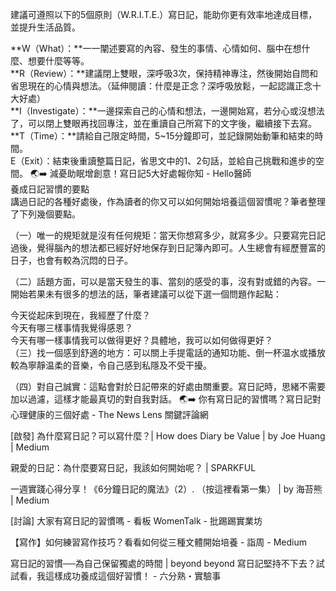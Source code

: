 建議可遵照以下的5個原則（W.R.I.T.E.）寫日記，能助你更有效率地達成目標，並提升生活品質。
 
**W（What）：**一一闡述要寫的內容、發生的事情、心情如何、腦中在想什麼、想要什麼等等。  
**R（Review）：**建議閉上雙眼，深呼吸3次，保持精神專注，然後開始自問和省思現在的心情與想法。（延伸閱讀：什麼是正念？深呼吸放鬆，一起認識正念十大好處）  
**I（Investigate）：**一邊探索自己的心情和想法，一邊開始寫，若分心或沒想法了，可以閉上雙眼再找回專注，並在重讀自己所寫下的文字後，繼續接下去寫。  
**T（Time）：**請給自己限定時間，5~15分鐘即可，並記錄開始動筆和結束的時間。  
E（Exit）：結束後重讀整篇日記，省思文中的1、2句話，並給自己挑戰和進步的空間。 🌏➡️ 減憂助眠增創意！寫日記5大好處報你知 - Hello醫師  
養成日記習慣的要點  
講過日記的各種好處後，作為讀者的你又可以如何開始培養這個習慣呢？筆者整理了下列幾個要點。
 
（一）唯一的規矩就是沒有任何規矩：當天你想寫多少，就寫多少。只要寫完日記過後，覺得腦內的想法都已經好好地保存到日記簿內即可。人生總會有經歷豐富的日子，也會有較為沉悶的日子。
 
（二）話題方面，可以是當天發生的事、當刻的感受的事，沒有對或錯的內容。一開始若果未有很多的想法的話，筆者建議可以從下選一個問題作起點：
 
今天從起床到現在，我經歷了什麼？  
今天有哪三樣事情我覺得感恩？  
今天有哪一樣事情我可以做得更好？具體地，我可以如何做得更好？  
（三）找一個感到舒適的地方：可以關上手提電話的通知功能、倒一杯温水或播放較為寧靜温柔的音樂，令自己感到私隱及不受干擾。
 
（四）對自己誠實：這點會對於日記帶來的好處由關重要。寫日記時，思緒不需要加以過濾，這樣才能最真切的對自我對話。 🌏➡️ 你有寫日記的習慣嗎？寫日記對心理健康的三個好處 - The News Lens 關鍵評論網
 
[啟發] 為什麼寫日記？可以寫什麼？| How does Diary be Value | by Joe Huang | Medium
 
親愛的日記：為什麼要寫日記，我該如何開始呢？ | SPARKFUL
 
一週實踐心得分享！《6分鐘日記的魔法》（2）. （按這裡看第一集） | by 海苔熊 | Medium
 
[討論] 大家有寫日記的習慣嗎 - 看板 WomenTalk - 批踢踢實業坊
 
【寫作】如何練習寫作技巧？看看如何從三種文體開始培養 - 詣周 - Medium
 
寫日記的習慣──為自己保留獨處的時間 | beyond beyond 寫日記堅持不下去？試試看，我這樣成功養成這個好習慣！ - 六分熟・實驗事